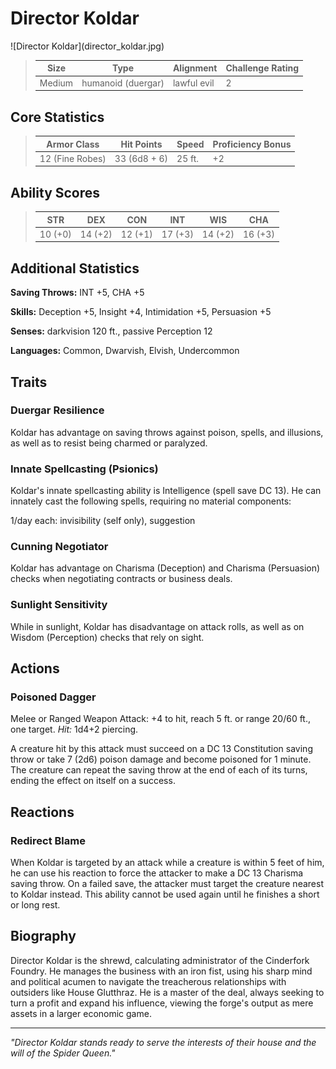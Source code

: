 # Director Koldar

<link rel="stylesheet" href="../drow_theme.css">
![Director Koldar](director_koldar.jpg)


> | **Size** | **Type** | **Alignment** | **Challenge Rating** |
> |----------|----------|---------------|----------------------|
> | Medium | humanoid (duergar) | lawful evil | 2 |

## Core Statistics

> | **Armor Class** | **Hit Points** | **Speed** | **Proficiency Bonus** |
> |-----------------|----------------|-----------|------------------------|
> | 12 (Fine Robes) | 33 (6d8 + 6) | 25 ft. | +2 |

## Ability Scores

> | **STR** | **DEX** | **CON** | **INT** | **WIS** | **CHA** |
> |---------|---------|---------|---------|---------|---------|
> | 10 (+0) | 14 (+2) | 12 (+1) | 17 (+3) | 14 (+2) | 16 (+3) |

## Additional Statistics

**Saving Throws:** INT +5, CHA +5

**Skills:** Deception +5, Insight +4, Intimidation +5, Persuasion +5

**Senses:** darkvision 120 ft., passive Perception 12

**Languages:** Common, Dwarvish, Elvish, Undercommon

## Traits

### Duergar Resilience
Koldar has advantage on saving throws against poison, spells, and illusions, as well as to resist being charmed or paralyzed.

### Innate Spellcasting (Psionics)
Koldar's innate spellcasting ability is Intelligence (spell save DC 13). He can innately cast the following spells, requiring no material components:

1/day each: invisibility (self only), suggestion

### Cunning Negotiator
Koldar has advantage on Charisma (Deception) and Charisma (Persuasion) checks when negotiating contracts or business deals.

### Sunlight Sensitivity
While in sunlight, Koldar has disadvantage on attack rolls, as well as on Wisdom (Perception) checks that rely on sight.

## Actions

### Poisoned Dagger
Melee or Ranged Weapon Attack: +4 to hit, reach 5 ft. or range 20/60 ft., one target. *Hit:* 1d4+2 piercing.

A creature hit by this attack must succeed on a DC 13 Constitution saving throw or take 7 (2d6) poison damage and become poisoned for 1 minute. The creature can repeat the saving throw at the end of each of its turns, ending the effect on itself on a success.

## Reactions

### Redirect Blame
When Koldar is targeted by an attack while a creature is within 5 feet of him, he can use his reaction to force the attacker to make a DC 13 Charisma saving throw. On a failed save, the attacker must target the creature nearest to Koldar instead. This ability cannot be used again until he finishes a short or long rest.

## Biography

Director Koldar is the shrewd, calculating administrator of the Cinderfork Foundry. He manages the business with an iron fist, using his sharp mind and political acumen to navigate the treacherous relationships with outsiders like House Glutthraz. He is a master of the deal, always seeking to turn a profit and expand his influence, viewing the forge's output as mere assets in a larger economic game.

---

*"Director Koldar stands ready to serve the interests of their house and the will of the Spider Queen."*